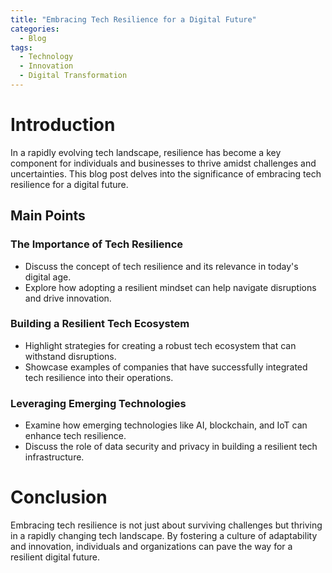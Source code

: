 ```yaml
---
title: "Embracing Tech Resilience for a Digital Future"
categories:
  - Blog
tags:
  - Technology
  - Innovation
  - Digital Transformation
---
```


# Introduction
In a rapidly evolving tech landscape, resilience has become a key component for individuals and businesses to thrive amidst challenges and uncertainties. This blog post delves into the significance of embracing tech resilience for a digital future.

## Main Points
### The Importance of Tech Resilience
- Discuss the concept of tech resilience and its relevance in today's digital age.
- Explore how adopting a resilient mindset can help navigate disruptions and drive innovation.

### Building a Resilient Tech Ecosystem
- Highlight strategies for creating a robust tech ecosystem that can withstand disruptions.
- Showcase examples of companies that have successfully integrated tech resilience into their operations.

### Leveraging Emerging Technologies
- Examine how emerging technologies like AI, blockchain, and IoT can enhance tech resilience.
- Discuss the role of data security and privacy in building a resilient tech infrastructure.

# Conclusion
Embracing tech resilience is not just about surviving challenges but thriving in a rapidly changing tech landscape. By fostering a culture of adaptability and innovation, individuals and organizations can pave the way for a resilient digital future.